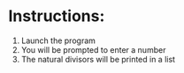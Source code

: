 # Instructions:
1. Launch the program
2. You will be prompted to enter a number
3. The natural divisors will be printed in a list
